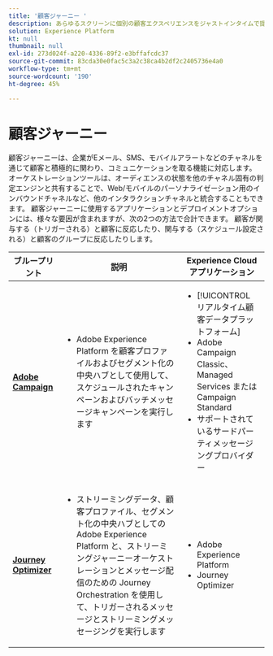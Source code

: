 ```yaml
---
title: '顧客ジャーニー '
description: あらゆるスクリーンに個別の顧客エクスペリエンスをジャストインタイムで提供します。
solution: Experience Platform
kt: null
thumbnail: null
exl-id: 273d024f-a220-4336-89f2-e3bffafcdc37
source-git-commit: 83cda30e0fac5c3a2c38ca4b2df2c2405736e4a0
workflow-type: tm+mt
source-wordcount: '190'
ht-degree: 45%

---
```


# 顧客ジャーニー

顧客ジャーニーは、企業がEメール、SMS、モバイルアラートなどのチャネルを通じて顧客と積極的に関わり、コミュニケーションを取る機能に対応します。 オーケストレーションツールは、オーディエンスの状態を他のチャネル固有の判定エンジンと共有することで、Web/モバイルのパーソナライゼーション用のインバウンドチャネルなど、他のインタラクションチャネルと統合することもできます。 顧客ジャーニーに使用するアプリケーションとデプロイメントオプションには、様々な要因が含まれますが、次の2つの方法で合計できます。 顧客が関与する（トリガーされる）と顧客に反応したり、関与する（スケジュール設定される）と顧客のグループに反応したりします。

| ブループリント | 説明 | Experience Cloud アプリケーション |
|---|---|---|
| **[Adobe Campaign](batch-messaging.md)** | <ul><li>Adobe Experience Platform を顧客プロファイルおよびセグメント化の中央ハブとして使用して、スケジュールされたキャンペーンおよびバッチメッセージキャンペーンを実行します</li></ul> | <ul><li>[!UICONTROL リアルタイム顧客データプラットフォーム]</li><li>Adobe Campaign Classic、Managed Services または Campaign Standard</li><li>サポートされているサードパーティメッセージングプロバイダー</li></ul> |
| **[Journey Optimizer](journey-optimizer.md)** | <ul><li>ストリーミングデータ、顧客プロファイル、セグメント化の中央ハブとしての Adobe Experience Platform と、ストリーミングジャーニーオーケストレーションとメッセージ配信のための Journey Orchestration を使用して、トリガーされるメッセージとストリーミングメッセージングを実行します</li></ul> | <ul><li>Adobe Experience Platform</li><li>Journey Optimizer</li></ul> |